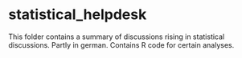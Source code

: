 # statistical_helpdesk
This folder contains a summary of discussions rising in statistical discussions. Partly in german. Contains R code for certain analyses.
